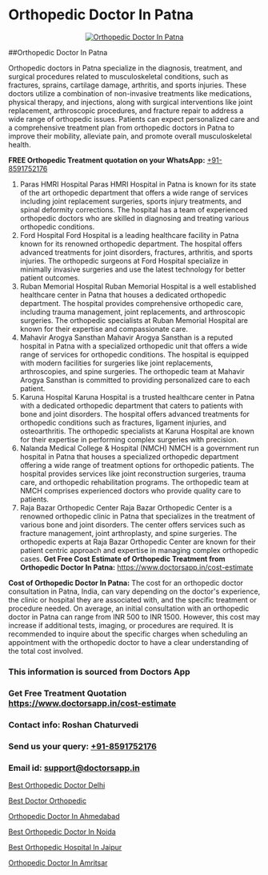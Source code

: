 # Orthopedic Doctor In Patna

<p align="center">
  <a href="https://doctorsapp.in">
    <img src="https://i.ibb.co/tqM3hNg/sqdqdqsddsa.png" alt="Orthopedic Doctor In Patna">
  </a>
</p>
##Orthopedic Doctor In Patna

Orthopedic doctors in Patna specialize in the diagnosis, treatment, and surgical procedures related to musculoskeletal conditions, such as fractures, sprains, cartilage damage, arthritis, and sports injuries. These doctors utilize a combination of non-invasive treatments like medications, physical therapy, and injections, along with surgical interventions like joint replacement, arthroscopic procedures, and fracture repair to address a wide range of orthopedic issues. Patients can expect personalized care and a comprehensive treatment plan from orthopedic doctors in Patna to improve their mobility, alleviate pain, and promote overall musculoskeletal health.

**FREE Orthopedic Treatment quotation on your WhatsApp:**  [+91-8591752176](https://api.whatsapp.com/send?phone=8591752176)

1) Paras HMRI Hospital   Paras HMRI Hospital in Patna is known for its state of the art orthopedic department that offers a wide range of services including joint replacement surgeries, sports injury treatments, and spinal deformity corrections. The hospital has a team of experienced orthopedic doctors who are skilled in diagnosing and treating various orthopedic conditions.
2) Ford Hospital   Ford Hospital is a leading healthcare facility in Patna known for its renowned orthopedic department. The hospital offers advanced treatments for joint disorders, fractures, arthritis, and sports injuries. The orthopedic surgeons at Ford Hospital specialize in minimally invasive surgeries and use the latest technology for better patient outcomes.
3) Ruban Memorial Hospital   Ruban Memorial Hospital is a well established healthcare center in Patna that houses a dedicated orthopedic department. The hospital provides comprehensive orthopedic care, including trauma management, joint replacements, and arthroscopic surgeries. The orthopedic specialists at Ruban Memorial Hospital are known for their expertise and compassionate care.
4) Mahavir Arogya Sansthan   Mahavir Arogya Sansthan is a reputed hospital in Patna with a specialized orthopedic unit that offers a wide range of services for orthopedic conditions. The hospital is equipped with modern facilities for surgeries like joint replacements, arthroscopies, and spine surgeries. The orthopedic team at Mahavir Arogya Sansthan is committed to providing personalized care to each patient.
5) Karuna Hospital   Karuna Hospital is a trusted healthcare center in Patna with a dedicated orthopedic department that caters to patients with bone and joint disorders. The hospital offers advanced treatments for orthopedic conditions such as fractures, ligament injuries, and osteoarthritis. The orthopedic specialists at Karuna Hospital are known for their expertise in performing complex surgeries with precision.
6) Nalanda Medical College & Hospital (NMCH)   NMCH is a government run hospital in Patna that houses a specialized orthopedic department offering a wide range of treatment options for orthopedic patients. The hospital provides services like joint reconstruction surgeries, trauma care, and orthopedic rehabilitation programs. The orthopedic team at NMCH comprises experienced doctors who provide quality care to patients.
7) Raja Bazar Orthopedic Center   Raja Bazar Orthopedic Center is a renowned orthopedic clinic in Patna that specializes in the treatment of various bone and joint disorders. The center offers services such as fracture management, joint arthroplasty, and spine surgeries. The orthopedic experts at Raja Bazar Orthopedic Center are known for their patient centric approach and expertise in managing complex orthopedic cases.
**Get Free Cost Estimate of Orthopedic Treatment from Orthopedic Doctor In Patna:** https://www.doctorsapp.in/cost-estimate

**Cost of Orthopedic Doctor In Patna:**
The cost for an orthopedic doctor consultation in Patna, India, can vary depending on the doctor's experience, the clinic or hospital they are associated with, and the specific treatment or procedure needed. On average, an initial consultation with an orthopedic doctor in Patna can range from INR 500 to INR 1500. However, this cost may increase if additional tests, imaging, or procedures are required. It is recommended to inquire about the specific charges when scheduling an appointment with the orthopedic doctor to have a clear understanding of the total cost involved.

### This information is sourced from Doctors App 
### Get Free Treatment Quotation https://www.doctorsapp.in/cost-estimate
### Contact info: Roshan Chaturvedi 
### Send us your query: [+91-8591752176](https://api.whatsapp.com/send?phone=8591752176) 
### Email id: support@doctorsapp.in

[Best Orthopedic Doctor Delhi](https://www.linkedin.com/pulse/best-orthopedic-doctor-delhi-doctorsapp-united-arab-emirates-xqfje?trackingId=DPcWUgjMNsH%2FwZnTRgKkvw%3D%3D&lipi=urn%3Ali%3Apage%3Ad_flagship3_company_admin%3BSXrbBuk4SwWZ8nIcZ2zSvw%3D%3D)

[Best Doctor Orthopedic](https://www.linkedin.com/pulse/best-doctor-orthopedic-doctorsapp-dhaka-jj9ye?trackingId=zOPIuv%2Fsesxqmq3k7UhcbQ%3D%3D&lipi=urn%3Ali%3Apage%3Ad_flagship3_company_admin%3Bo%2BosOGJBSO63YocmsfjAZA%3D%3D)

[Orthopedic Doctor In Ahmedabad](https://medium.com/@vimalrana22/orthopedic-doctor-in-ahmedabad-180e68c3f3f8)

[Best Orthopedic Doctor In Noida](https://medium.com/@vimalrana22/best-orthopedic-doctor-in-noida-5fe7448c5c3c)

[Best Orthopedic Hospital In Jaipur](https://doctors-apps.github.io/doctorsapp/best-orthopedic-hospital-in-jaipur)

[Orthopedic Doctor In Amritsar](https://doctors-apps.github.io/doctorsapp/orthopedic-doctor-in-amritsar)

